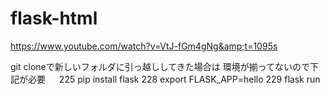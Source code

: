 # flask-html
https://www.youtube.com/watch?v=VtJ-fGm4gNg&amp;t=1095s


git cloneで新しいフォルダに引っ越ししてきた場合は
環境が揃ってないので下記が必要
　
  225  pip install flask
  228  export FLASK_APP=hello
  229  flask run